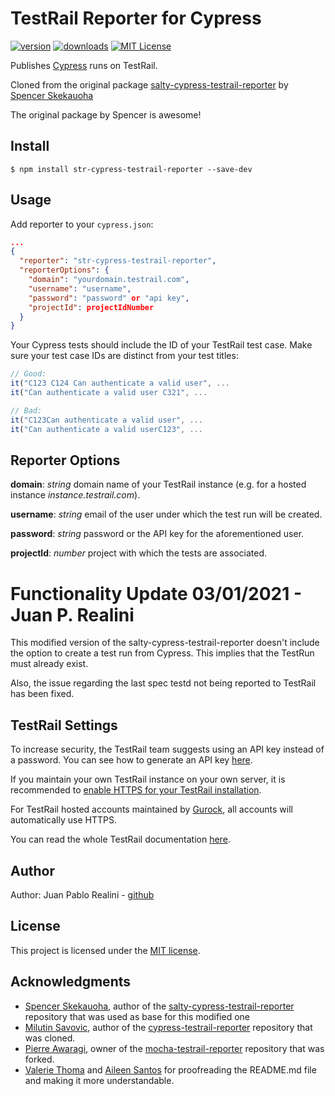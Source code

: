 # TestRail Reporter for Cypress

[![version](https://img.shields.io/npm/v/cypress-testrail-reporter.svg)](https://www.npmjs.com/package/cypress-testrail-reporter)
[![downloads](https://img.shields.io/npm/dt/cypress-testrail-reporter.svg)](https://www.npmjs.com/package/cypress-testrail-reporter)
[![MIT License](https://img.shields.io/github/license/Vivify-Ideas/cypress-testrail-reporter.svg)](https://github.com/Vivify-Ideas/cypress-testrail-reporter/blob/master/LICENSE.md)

Publishes [Cypress](https://www.cypress.io/) runs on TestRail.

Cloned from the original package [salty-cypress-testrail-reporter](https://github.com/skekauoha/salty-cypress-testrail-reporter) by [Spencer Skekauoha](https://github.com/skekauoha)

The original package by Spencer is awesome!

## Install

```shell
$ npm install str-cypress-testrail-reporter --save-dev
```

## Usage

Add reporter to your `cypress.json`:

```json
...
{
  "reporter": "str-cypress-testrail-reporter",
  "reporterOptions": {
    "domain": "yourdomain.testrail.com",
    "username": "username",
    "password": "password" or "api key",
    "projectId": projectIdNumber
  }
}
```

Your Cypress tests should include the ID of your TestRail test case. Make sure your test case IDs are distinct from your test titles:

```Javascript
// Good:
it("C123 C124 Can authenticate a valid user", ...
it("Can authenticate a valid user C321", ...

// Bad:
it("C123Can authenticate a valid user", ...
it("Can authenticate a valid userC123", ...
```

## Reporter Options

**domain**: _string_ domain name of your TestRail instance (e.g. for a hosted instance _instance.testrail.com_).

**username**: _string_ email of the user under which the test run will be created.

**password**: _string_ password or the API key for the aforementioned user.

**projectId**: _number_ project with which the tests are associated.

# Functionality Update 03/01/2021 - Juan P. Realini

This modified version of the salty-cypress-testrail-reporter doesn't include the option to create a test run from Cypress. This implies that the TestRun must already exist.

Also, the issue regarding the last spec testd not being reported to TestRail has been fixed.

## TestRail Settings

To increase security, the TestRail team suggests using an API key instead of a password. You can see how to generate an API key [here](http://docs.gurock.com/testrail-api2/accessing#username_and_api_key).

If you maintain your own TestRail instance on your own server, it is recommended to [enable HTTPS for your TestRail installation](http://docs.gurock.com/testrail-admin/admin-securing#using_https).

For TestRail hosted accounts maintained by [Gurock](http://www.gurock.com/), all accounts will automatically use HTTPS.

You can read the whole TestRail documentation [here](http://docs.gurock.com/).

## Author

Author: Juan Pablo Realini - [github](https://github.com/jprealini)

## License

This project is licensed under the [MIT license](/LICENSE.md).

## Acknowledgments
* [Spencer Skekauoha](https://github.com/skekauoha), author of the [salty-cypress-testrail-reporter](https://github.com/skekauoha/salty-cypress-testrail-reporter) repository that was used as base for this modified one
* [Milutin Savovic](https://github.com/mickosav), author of the [cypress-testrail-reporter](https://github.com/Vivify-Ideas/cypress-testrail-reporter) repository that was cloned.
* [Pierre Awaragi](https://github.com/awaragi), owner of the [mocha-testrail-reporter](https://github.com/awaragi/mocha-testrail-reporter) repository that was forked.
* [Valerie Thoma](https://github.com/ValerieThoma) and [Aileen Santos](https://github.com/asantos3026) for proofreading the README.md file and making it more understandable.
